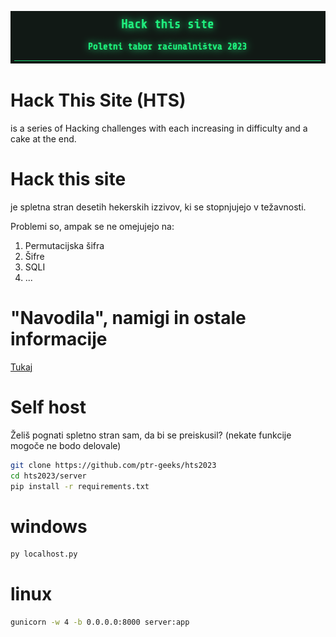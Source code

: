 ![image](/guides/images/title.png)

# Hack This Site (HTS) 
is a series of Hacking challenges with each increasing in difficulty and a cake at the end.

# Hack this site
je spletna stran desetih hekerskih izzivov, ki se stopnjujejo v težavnosti.

Problemi so, ampak se ne omejujejo na:
1. Permutacijska šifra
2. Šifre
3. SQLI
4. ...

<!-- 
asic challenges
00. Sanity check
01. HTML Comment
02. HTTP Headers
03. Cesar cipher
04. Base64 JSON admin:false
05. SQLI
06. Permutation cipher
07. OTP Automation
08. Image optimizer SSRF
09. Double Server
10. Rev-->

# "Navodila", namigi in ostale informacije

[Tukaj](/guides/main.md)

# Self host
Želiš pognati spletno stran sam, da bi se preiskusil?
(nekate funkcije mogoče ne bodo delovale)


```bash
git clone https://github.com/ptr-geeks/hts2023
cd hts2023/server
pip install -r requirements.txt
```

# windows

```bash
py localhost.py
```

# linux 
```bash
gunicorn -w 4 -b 0.0.0.0:8000 server:app
```